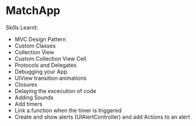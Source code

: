 # MatchApp

Skills Learnt:
- MVC Design Pattern
- Custom Classes
- Collection View
- Custom Collection View Cell
- Protocols and Delegates
- Debugging your App
- UIView transition animations
- Closures
- Delaying the excecution of code
- Adding Sounds
- Add timers
- Link a function when the timer is triggered
- Create and show alerts (UIAlertController) and add Actions to an alert
